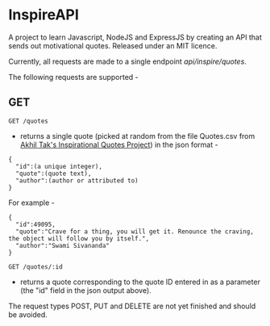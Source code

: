 # InspireAPI
A project to learn Javascript, NodeJS and ExpressJS by creating an API that sends out motivational quotes. Released under an MIT licence.

Currently, all requests are made to a single endpoint *api/inspire/quotes*.

The following requests are supported -

## GET

`GET /quotes`

- returns a single quote (picked at random from the file Quotes.csv from [Akhil Tak's Inspirational Quotes Project](https://github.com/akhiltak/inspirational-quotes)) in the json format -

```
{
  "id":(a unique integer),
  "quote":(quote text),
  "author":(author or attributed to)
}
```
For example -

```
{
  "id":49095,
  "quote":"Crave for a thing, you will get it. Renounce the craving, the object will follow you by itself.",
  "author":"Swami Sivananda"
}
```

`GET /quotes/:id`

- returns a quote corresponding to the quote ID entered in as a parameter (the "id" field in the json output above).

The request types POST, PUT and DELETE are not yet finished and should be avoided.
